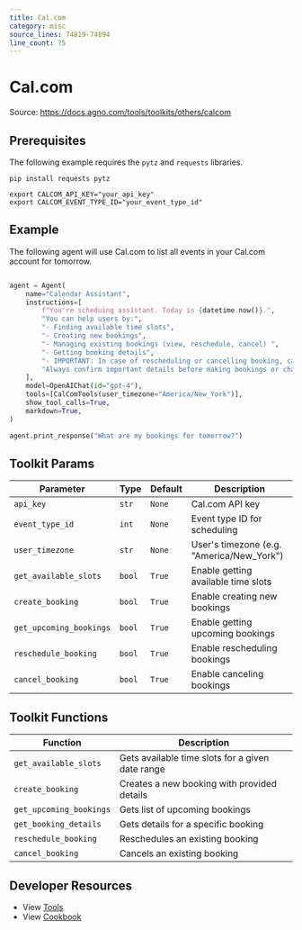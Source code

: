 ```yaml
---
title: Cal.com
category: misc
source_lines: 74819-74894
line_count: 75
---
```


# Cal.com
Source: https://docs.agno.com/tools/toolkits/others/calcom



## Prerequisites

The following example requires the `pytz` and `requests` libraries.

```shell
pip install requests pytz
```

```shell
export CALCOM_API_KEY="your_api_key"
export CALCOM_EVENT_TYPE_ID="your_event_type_id"
```

## Example

The following agent will use Cal.com to list all events in your Cal.com account for tomorrow.

```python cookbook/tools/calcom_tools.py

agent = Agent(
    name="Calendar Assistant",
    instructions=[
        f"You're scheduing assistant. Today is {datetime.now()}.",
        "You can help users by:",
        "- Finding available time slots",
        "- Creating new bookings",
        "- Managing existing bookings (view, reschedule, cancel) ",
        "- Getting booking details",
        "- IMPORTANT: In case of rescheduling or cancelling booking, call the get_upcoming_bookings function to get the booking uid. check available slots before making a booking for given time",
        "Always confirm important details before making bookings or changes.",
    ],
    model=OpenAIChat(id="gpt-4"),
    tools=[CalComTools(user_timezone="America/New_York")],
    show_tool_calls=True,
    markdown=True,
)

agent.print_response("What are my bookings for tomorrow?")
```

## Toolkit Params

| Parameter               | Type   | Default | Description                                |
| ----------------------- | ------ | ------- | ------------------------------------------ |
| `api_key`               | `str`  | `None`  | Cal.com API key                            |
| `event_type_id`         | `int`  | `None`  | Event type ID for scheduling               |
| `user_timezone`         | `str`  | `None`  | User's timezone (e.g. "America/New\_York") |
| `get_available_slots`   | `bool` | `True`  | Enable getting available time slots        |
| `create_booking`        | `bool` | `True`  | Enable creating new bookings               |
| `get_upcoming_bookings` | `bool` | `True`  | Enable getting upcoming bookings           |
| `reschedule_booking`    | `bool` | `True`  | Enable rescheduling bookings               |
| `cancel_booking`        | `bool` | `True`  | Enable canceling bookings                  |

## Toolkit Functions

| Function                | Description                                      |
| ----------------------- | ------------------------------------------------ |
| `get_available_slots`   | Gets available time slots for a given date range |
| `create_booking`        | Creates a new booking with provided details      |
| `get_upcoming_bookings` | Gets list of upcoming bookings                   |
| `get_booking_details`   | Gets details for a specific booking              |
| `reschedule_booking`    | Reschedules an existing booking                  |
| `cancel_booking`        | Cancels an existing booking                      |

## Developer Resources

* View [Tools](https://github.com/agno-agi/agno/blob/main/libs/agno/agno/tools/calcom.py)
* View [Cookbook](https://github.com/agno-agi/agno/blob/main/cookbook/tools/calcom_tools.py)


